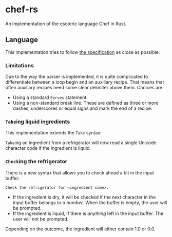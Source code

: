 # chef-rs
An implementation of the esoteric language Chef in Rust.

## Language

This implementation tries to follow [the specification](https://www.dangermouse.net/esoteric/chef.html) as close as possible.

### Limitations

Due to the way the parser is implemented, it is quite complicated to differentiate between a loop begin and an auxiliary recipe.
That means that often auxiliary recipes need some clear delimiter above them.
Choices are:
- Using a standard `Serves` statement.
- Using a non-standard break line. These are defined as three or more dashes, underscores or equal signs and mark the end of a recipe.

### `Take`ing liquid ingredients

This implementation extends the `Take` syntax:

`Take`ing an ingredient from a refrigerator will now read a single Unicode character code if the ingredient is liquid.

### `Check`ing the refrigerator

There is a new syntax that allows you to check ahead a bit in the input buffer:

`Check the refrigerator for <ingredient name>.`

- If the ingredient is dry, it will be checked if the next character in the input buffer belongs to *a number*. When the buffer is empty, the user will be prompted.
- If the ingredient is liquid, if there is *anything* left in the input buffer. The user will not be prompted.

Depending on the outcome, the ingredient will either contain 1.0 or 0.0.
